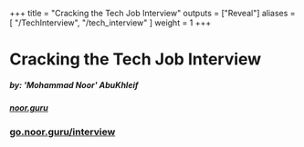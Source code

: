 +++
title = "Cracking the Tech Job Interview"
outputs = ["Reveal"]
aliases = [
    "/TechInterview",
    "/tech_interview"
]
weight = 1
+++

# Cracking the Tech Job Interview

##### by: 'Mohammad Noor' AbuKhleif

##### [noor.guru](https://www.noor.guru)



### [go.noor.guru/interview](https://go.noor.guru/interview)